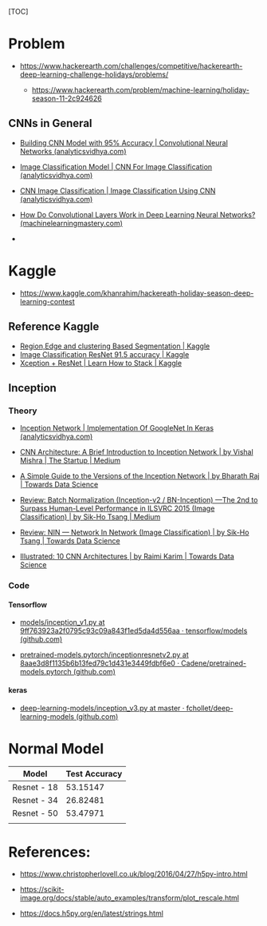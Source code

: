 [TOC]

# Problem

- https://www.hackerearth.com/challenges/competitive/hackerearth-deep-learning-challenge-holidays/problems/

    - https://www.hackerearth.com/problem/machine-learning/holiday-season-11-2c924626

## CNNs in General

- [Building CNN Model with 95% Accuracy | Convolutional Neural Networks (analyticsvidhya.com)](https://www.analyticsvidhya.com/blog/2021/01/building-a-cnn-model-with-95-accuracy/)
- [Image Classification Model | CNN For Image Classification (analyticsvidhya.com)](https://www.analyticsvidhya.com/blog/2020/07/how-to-train-an-image-classification-model-in-pytorch-and-tensorflow/)

- [CNN Image Classification | Image Classification Using CNN (analyticsvidhya.com)](https://www.analyticsvidhya.com/blog/2020/02/learn-image-classification-cnn-convolutional-neural-networks-3-datasets/)
- [How Do Convolutional Layers Work in Deep Learning Neural Networks? (machinelearningmastery.com)](https://machinelearningmastery.com/convolutional-layers-for-deep-learning-neural-networks/)
- 

# Kaggle

- https://www.kaggle.com/khanrahim/hackereath-holiday-season-deep-learning-contest

## Reference Kaggle

- [Region,Edge and clustering Based Segmentation | Kaggle](https://www.kaggle.com/accountstatus/region-edge-and-clustering-based-segmentation)
- [Image Classification ResNet 91.5 accuracy | Kaggle](https://www.kaggle.com/shrijeethsuresh/image-classification-resnet-91-5-accuracy)
- [Xception + ResNet | Learn How to Stack | Kaggle](https://www.kaggle.com/kabirnagpal/xception-resnet-learn-how-to-stack#Plotting-some-images)

## Inception

### Theory

- [Inception Network | Implementation Of GoogleNet In Keras (analyticsvidhya.com)](https://www.analyticsvidhya.com/blog/2018/10/understanding-inception-network-from-scratch/)

- [CNN Architecture: A Brief Introduction to Inception Network | by Vishal Mishra | The Startup | Medium](https://medium.com/swlh/cnn-architecture-a-brief-introduction-to-inception-network-c94396157fba)

- [A Simple Guide to the Versions of the Inception Network | by Bharath Raj | Towards Data Science](https://towardsdatascience.com/a-simple-guide-to-the-versions-of-the-inception-network-7fc52b863202)

- [Review: Batch Normalization (Inception-v2 / BN-Inception) —The 2nd to Surpass Human-Level Performance in ILSVRC 2015 (Image Classification) | by Sik-Ho Tsang | Medium](https://sh-tsang.medium.com/review-batch-normalization-inception-v2-bn-inception-the-2nd-to-surpass-human-level-18e2d0f56651)

- [Review: NIN — Network In Network (Image Classification) | by Sik-Ho Tsang | Towards Data Science](https://towardsdatascience.com/review-nin-network-in-network-image-classification-69e271e499ee)
- [Illustrated: 10 CNN Architectures | by Raimi Karim | Towards Data Science](https://towardsdatascience.com/illustrated-10-cnn-architectures-95d78ace614d#bca5)

### Code

#### Tensorflow

- [models/inception_v1.py at 9ff763923a2f0795c93c09a843f1ed5da4d556aa · tensorflow/models (github.com)](https://github.com/tensorflow/models/blob/9ff763923a2f0795c93c09a843f1ed5da4d556aa/research/slim/nets/inception_v1.py#L31)

- [pretrained-models.pytorch/inceptionresnetv2.py at 8aae3d8f1135b6b13fed79c1d431e3449fdbf6e0 · Cadene/pretrained-models.pytorch (github.com)](https://github.com/Cadene/pretrained-models.pytorch/blob/8aae3d8f1135b6b13fed79c1d431e3449fdbf6e0/pretrainedmodels/models/inceptionresnetv2.py#L234)

#### keras

- [deep-learning-models/inception_v3.py at master · fchollet/deep-learning-models (github.com)](https://github.com/fchollet/deep-learning-models/blob/master/inception_v3.py)



# Normal Model

| Model       | Test Accuracy |
| ----------- | ------------- |
| Resnet - 18 | 53.15147      |
| Resnet - 34 | 26.82481      |
| Resnet - 50 | 53.47971      |
|             |               |



# References:

- https://www.christopherlovell.co.uk/blog/2016/04/27/h5py-intro.html

- https://scikit-image.org/docs/stable/auto_examples/transform/plot_rescale.html

- https://docs.h5py.org/en/latest/strings.html